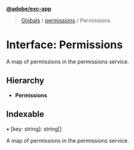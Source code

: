 **[@adobe/exc-app](../README.md)**

> [Globals](../README.md) / [permissions](../modules/permissions.md) / Permissions

# Interface: Permissions

A map of permissions in the permissions service.

## Hierarchy

* **Permissions**

## Indexable

▪ [key: string]: string[]

A map of permissions in the permissions service.
